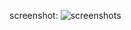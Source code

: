 screenshot:
![screenshots](http://zhaorenzhi.cn/wp-content/uploads/2012/06/iOS-模拟器屏幕快照“2012-6-29-上午11.39.25”.png)

